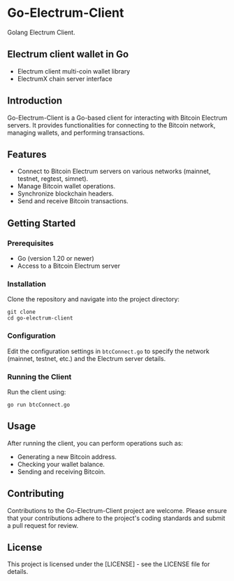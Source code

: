 # Go-Electrum-Client

Golang Electrum Client.

## Electrum client wallet in Go

- Electrum client multi-coin wallet library 
- ElectrumX chain server interface


## Introduction
Go-Electrum-Client is a Go-based client for interacting with Bitcoin Electrum servers. It provides functionalities for connecting to the Bitcoin network, managing wallets, and performing transactions.

## Features
- Connect to Bitcoin Electrum servers on various networks (mainnet, testnet, regtest, simnet).
- Manage Bitcoin wallet operations.
- Synchronize blockchain headers.
- Send and receive Bitcoin transactions.

## Getting Started

### Prerequisites
- Go (version 1.20 or newer)
- Access to a Bitcoin Electrum server

### Installation
Clone the repository and navigate into the project directory:
```
git clone 
cd go-electrum-client
```

### Configuration
Edit the configuration settings in `btcConnect.go` to specify the network (mainnet, testnet, etc.) and the Electrum server details.

### Running the Client
Run the client using:
```
go run btcConnect.go
```

## Usage
After running the client, you can perform operations such as:
- Generating a new Bitcoin address.
- Checking your wallet balance.
- Sending and receiving Bitcoin.

## Contributing
Contributions to the Go-Electrum-Client project are welcome. Please ensure that your contributions adhere to the project's coding standards and submit a pull request for review.

## License
This project is licensed under the [LICENSE] - see the LICENSE file for details.

